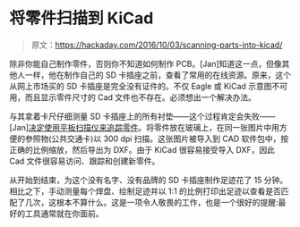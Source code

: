 # 将零件扫描到 KiCad

> 原文：<https://hackaday.com/2016/10/03/scanning-parts-into-kicad/>

除非你能自己制作零件，否则你不知道如何制作 PCB。[Jan]知道这一点，但像其他人一样，他在制作自己的 SD 卡插座之前，查看了常用的在线资源。原来，这个从网上市场买的 SD 卡插座是完全没有证件的。不仅 Eagle 或 KiCad 示意图不可用，而且显示零件尺寸的 Cad 文件也不存在。必须想出一个解决办法。

与其拿着卡尺仔细测量 SD 卡插座上的所有衬垫——这个过程肯定会失败——[Jan][决定使用平板扫描仪来追踪零件](http://jasiek.me/2016/09/29/creating-footprints-from-actual-parts-in-kicad.html)。将零件放在玻璃上，在同一张图片中用方便的参照物(公共交通卡)以 300 dpi 扫描。这张图片被导入到 CAD 软件包中，按正确的比例缩放，然后导出为 DXF。由于 KiCad 很容易接受导入 DXF，因此 Cad 文件很容易访问、跟踪和创建新零件。

从开始到结束，为这个没有名字、没有品牌的 SD 卡插座制作足迹花了 15 分钟。相比之下，手动测量每个焊盘、绘制足迹并以 1:1 的比例打印出足迹以查看是否匹配了几次，这根本不算什么。这是一项令人敬畏的工作，也是一个很好的提醒:最好的工具通常就在你面前。